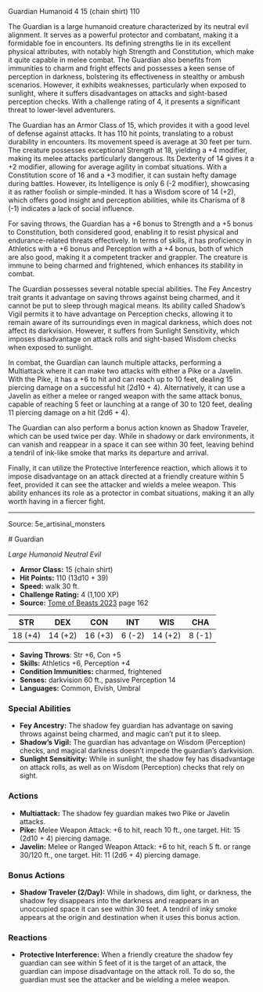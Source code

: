 <MonsterName/>Guardian</MonsterName>
<CreatureType/>Humanoid</CreatureType>
<CR/>4</CR>
<AC/>15 (chain shirt)</AC>
<HP/>110</HP>
<summary>The Guardian is a large humanoid creature characterized by its neutral evil alignment. It serves as a powerful protector and combatant, making it a formidable foe in encounters. Its defining strengths lie in its excellent physical attributes, with notably high Strength and Constitution, which make it quite capable in melee combat. The Guardian also benefits from immunities to charm and fright effects and possesses a keen sense of perception in darkness, bolstering its effectiveness in stealthy or ambush scenarios. However, it exhibits weaknesses, particularly when exposed to sunlight, where it suffers disadvantages on attacks and sight-based perception checks. With a challenge rating of 4, it presents a significant threat to lower-level adventurers.</summary>

<detail>

The Guardian has an Armor Class of 15, which provides it with a good level of defense against attacks. It has 110 hit points, translating to a robust durability in encounters. Its movement speed is average at 30 feet per turn. The creature possesses exceptional Strength at 18, yielding a +4 modifier, making its melee attacks particularly dangerous. Its Dexterity of 14 gives it a +2 modifier, allowing for average agility in combat situations. With a Constitution score of 16 and a +3 modifier, it can sustain hefty damage during battles. However, its Intelligence is only 6 (-2 modifier), showcasing it as rather foolish or simple-minded. It has a Wisdom score of 14 (+2), which offers good insight and perception abilities, while its Charisma of 8 (-1) indicates a lack of social influence.

For saving throws, the Guardian has a +6 bonus to Strength and a +5 bonus to Constitution, both considered good, enabling it to resist physical and endurance-related threats effectively. In terms of skills, it has proficiency in Athletics with a +6 bonus and Perception with a +4 bonus, both of which are also good, making it a competent tracker and grappler. The creature is immune to being charmed and frightened, which enhances its stability in combat.

The Guardian possesses several notable special abilities. The Fey Ancestry trait grants it advantage on saving throws against being charmed, and it cannot be put to sleep through magical means. Its ability called Shadow’s Vigil permits it to have advantage on Perception checks, allowing it to remain aware of its surroundings even in magical darkness, which does not affect its darkvision. However, it suffers from Sunlight Sensitivity, which imposes disadvantage on attack rolls and sight-based Wisdom checks when exposed to sunlight. 

In combat, the Guardian can launch multiple attacks, performing a Multiattack where it can make two attacks with either a Pike or a Javelin. With the Pike, it has a +6 to hit and can reach up to 10 feet, dealing 15 piercing damage on a successful hit (2d10 + 4). Alternatively, it can use a Javelin as either a melee or ranged weapon with the same attack bonus, capable of reaching 5 feet or launching at a range of 30 to 120 feet, dealing 11 piercing damage on a hit (2d6 + 4).

The Guardian can also perform a bonus action known as Shadow Traveler, which can be used twice per day. While in shadowy or dark environments, it can vanish and reappear in a space it can see within 30 feet, leaving behind a tendril of ink-like smoke that marks its departure and arrival.

Finally, it can utilize the Protective Interference reaction, which allows it to impose disadvantage on an attack directed at a friendly creature within 5 feet, provided it can see the attacker and wields a melee weapon. This ability enhances its role as a protector in combat situations, making it an ally worth having in a fiercer fight.</detail>



---

Source: 5e_artisinal_monsters

<statblock>
# Guardian

*Large* *Humanoid* *Neutral Evil*

- **Armor Class:** 15 (chain shirt)
- **Hit Points:** 110 (13d10 + 39)
- **Speed:** walk 30 ft.
- **Challenge Rating:** 4 (1,100 XP)
- **Source:** [Tome of Beasts 2023](https://koboldpress.com/kpstore/product/tome-of-beasts-1-2023-edition/) page 162

| STR | DEX | CON | INT | WIS | CHA |
| --- | --- | --- | --- | --- | --- |
| 18 (+4) | 14 (+2) | 16 (+3) | 6 (-2) | 14 (+2) | 8 (-1) |

- **Saving Throws**: Str +6, Con +5
- **Skills:** Athletics +6, Perception +4
- **Condition Immunities:** charmed, frightened
- **Senses:** darkvision 60 ft., passive Perception 14
- **Languages:** Common, Elvish, Umbral

### Special Abilities

- **Fey Ancestry:** The shadow fey guardian has advantage on saving throws against being charmed, and magic can’t put it to sleep.
- **Shadow’s Vigil:** The guardian has advantage on Wisdom (Perception) checks, and magical darkness doesn’t impede the guardian’s darkvision.
- **Sunlight Sensitivity:** While in sunlight, the shadow fey has disadvantage on attack rolls, as well as on Wisdom (Perception) checks that rely on sight.

### Actions

- **Multiattack:** The shadow fey guardian makes two Pike or Javelin attacks.
- **Pike:** Melee Weapon Attack: +6 to hit, reach 10 ft., one target. Hit: 15 (2d10 + 4) piercing damage.
- **Javelin:** Melee or Ranged Weapon Attack: +6 to hit, reach 5 ft. or range 30/120 ft., one target. Hit: 11 (2d6 + 4) piercing damage.

### Bonus Actions

- **Shadow Traveler (2/Day):** While in shadows, dim light, or darkness, the shadow fey disappears into the darkness and reappears in an unoccupied space it can see within 30 feet. A tendril of inky smoke appears at the origin and destination when it uses this bonus action.

### Reactions

- **Protective Interference:** When a friendly creature the shadow fey guardian can see within 5 feet of it is the target of an attack, the guardian can impose disadvantage on the attack roll. To do so, the guardian must see the attacker and be wielding a melee weapon.
</statblock>


